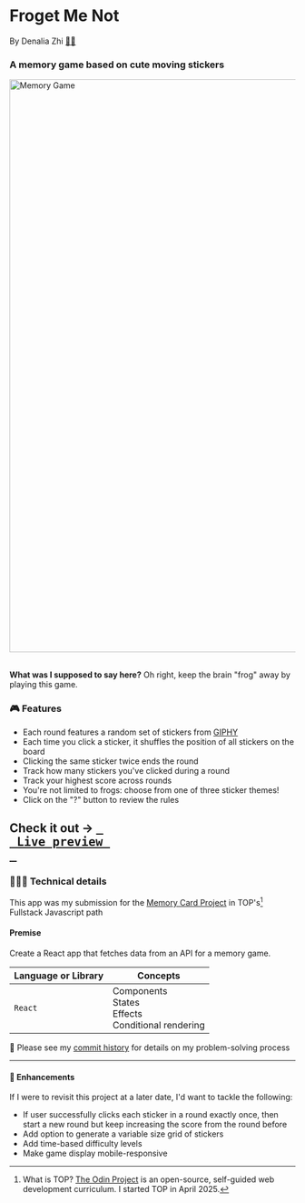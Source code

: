 # Froget Me Not
By Denalia Zhi  [👩🏻](https://github.com/denaliazhi)

### A memory game based on cute moving stickers
<img width="1462" height="1008" alt="Memory Game" src="https://github.com/user-attachments/assets/a37e2eaf-a41a-42ee-9617-8751e725a088" />

<br>**What was I supposed to say here?** Oh right, keep the brain "frog" away by playing this game.

### 🎮 Features
- Each round features a random set of stickers from [GIPHY](https://developers.giphy.com/)
- Each time you click a sticker, it shuffles the position of all stickers on the board
- Clicking the same sticker twice ends the round
- Track how many stickers you've clicked during a round
- Track your highest score across rounds
- You're not limited to frogs: choose from one of three sticker themes!
- Click on the "?" button to review the rules

**Check it out** → [<kbd> <br> Live preview <br> </kbd>](https://forget-me-not-nu.vercel.app/)
---

### 👩🏻‍💻 Technical details
This app was my submission for the [Memory Card Project](https://www.theodinproject.com/lessons/node-path-react-new-memory-card) in TOP's[^1] Fullstack Javascript path

#### Premise
Create a React app that fetches data from an API for a memory game.

|Language or Library | Concepts |
|---------| ---------|
| `React` | Components<br>States<br>Effects<br>Conditional rendering |
  
👀 Please see my [commit history](https://github.com/denaliazhi/forget-me-not/commits/main/) for details on my problem-solving process

---

#### 🔨 Enhancements
If I were to revisit this project at a later date, I'd want to tackle the following:
- If user successfully clicks each sticker in a round exactly once, then start a new round but keep increasing the score from the round before
- Add option to generate a variable size grid of stickers
- Add time-based difficulty levels
- Make game display mobile-responsive

[^1]: What is TOP? [The Odin Project](https://www.theodinproject.com/about) is an open-source, self-guided web development curriculum. I started TOP in April 2025.
